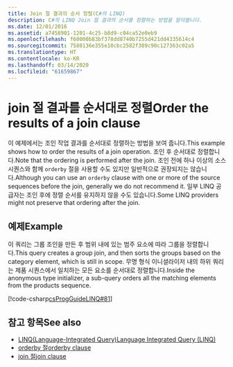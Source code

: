 ```yaml
---
title: Join 절 결과의 순서 정렬(C#의 LINQ)
description: C#의 LINQ Join 절 결과의 순서를 정렬하는 방법을 알아봅니다.
ms.date: 12/01/2016
ms.assetid: a7458901-1201-4c25-b8d9-c04ca52e0eb9
ms.openlocfilehash: f60000b83bf378dd8740b7255d421dd4335614c4
ms.sourcegitcommit: 7588136e355e10cbc2582f389c90c127363c02a5
ms.translationtype: HT
ms.contentlocale: ko-KR
ms.lasthandoff: 03/14/2020
ms.locfileid: "61659867"
---
```

# <a name="order-the-results-of-a-join-clause"></a><span data-ttu-id="bc4cb-103">join 절 결과를 순서대로 정렬</span><span class="sxs-lookup"><span data-stu-id="bc4cb-103">Order the results of a join clause</span></span>

<span data-ttu-id="bc4cb-104">이 예제에서는 조인 작업 결과를 순서대로 정렬하는 방법을 보여 줍니다.</span><span class="sxs-lookup"><span data-stu-id="bc4cb-104">This example shows how to order the results of a join operation.</span></span> <span data-ttu-id="bc4cb-105">조인 후 순서대로 정렬합니다.</span><span class="sxs-lookup"><span data-stu-id="bc4cb-105">Note that the ordering is performed after the join.</span></span> <span data-ttu-id="bc4cb-106">조인 전에 하나 이상의 소스 시퀀스와 함께 `orderby` 절을 사용할 수도 있지만 일반적으로 권장되지는 않습니다.</span><span class="sxs-lookup"><span data-stu-id="bc4cb-106">Although you can use an `orderby` clause with one or more of the source sequences before the join, generally we do not recommend it.</span></span> <span data-ttu-id="bc4cb-107">일부 LINQ 공급자는 조인 후에 정렬 순서를 유지하지 않을 수도 있습니다.</span><span class="sxs-lookup"><span data-stu-id="bc4cb-107">Some LINQ providers might not preserve that ordering after the join.</span></span>

## <a name="example"></a><span data-ttu-id="bc4cb-108">예제</span><span class="sxs-lookup"><span data-stu-id="bc4cb-108">Example</span></span>

<span data-ttu-id="bc4cb-109">이 쿼리는 그룹 조인을 만든 후 범위 내에 있는 범주 요소에 따라 그룹을 정렬합니다.</span><span class="sxs-lookup"><span data-stu-id="bc4cb-109">This query creates a group join, and then sorts the groups based on the category element, which is still in scope.</span></span> <span data-ttu-id="bc4cb-110">무명 형식 이니셜라이저 내의 하위 쿼리는 제품 시퀀스에서 일치하는 모든 요소를 순서대로 정렬합니다.</span><span class="sxs-lookup"><span data-stu-id="bc4cb-110">Inside the anonymous type initializer, a sub-query orders all the matching elements from the products sequence.</span></span>

[!code-csharp[csProgGuideLINQ#81](~/samples/snippets/csharp/concepts/linq/how-to-order-the-results-of-a-join-clause_1.cs)]

## <a name="see-also"></a><span data-ttu-id="bc4cb-111">참고 항목</span><span class="sxs-lookup"><span data-stu-id="bc4cb-111">See also</span></span>

- [<span data-ttu-id="bc4cb-112">LINQ(Language-Integrated Query)</span><span class="sxs-lookup"><span data-stu-id="bc4cb-112">Language Integrated Query (LINQ)</span></span>](index.md)
- [<span data-ttu-id="bc4cb-113">orderby 절</span><span class="sxs-lookup"><span data-stu-id="bc4cb-113">orderby clause</span></span>](../language-reference/keywords/orderby-clause.md)
- [<span data-ttu-id="bc4cb-114">join 절</span><span class="sxs-lookup"><span data-stu-id="bc4cb-114">join clause</span></span>](../language-reference/keywords/join-clause.md)
